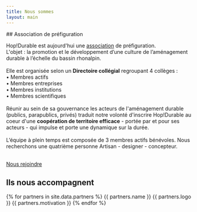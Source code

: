 ```yaml
---
title: Nous sommes
layout: main
---
```

<div class="section_content" markdown="1">
## Association de préfiguration  

Hop!Durable est aujourd'hui une [association](http://www.journal-officiel.gouv.fr/publications/assoc/pdf/2016/0040/JOAFE_PDF_Unitaire_20160040_00728.pdf) de préfiguration.  
L'objet : la promotion et le développement d’une culture de l’aménagement durable à l’échelle du bassin rhonalpin.  
<br>
Elle est organisée selon un **Directoire collégial** regroupant 4 collèges :
<br>
• Membres actifs  
• Membres entreprises  
• Membres institutions  
• Membres scientifiques  
<br>
Réunir au sein de sa gouvernance les acteurs de l'aménagement durable (publics, parapublics, privés) traduit notre volonté d'inscrire Hop!Durable au coeur d'une **coopération de territoire efficace** - portée par et pour ses acteurs - qui impulse et porte une dynamique sur la durée.  
<br>
L’équipe à plein temps est composée de 3 membres actifs bénévoles.
Nous recherchons une quatrième personne Artisan - designer - concepteur.

<br>
  <a href="offre-artisan-designer.html" class="button">Nous rejoindre</a>
</div>

## Ils nous accompagnent  

{% for partners in site.data.partners %}
  {{ partners.name }}
  {{ partners.logo }}
  {{ partners.motivation }}
{% endfor %}
